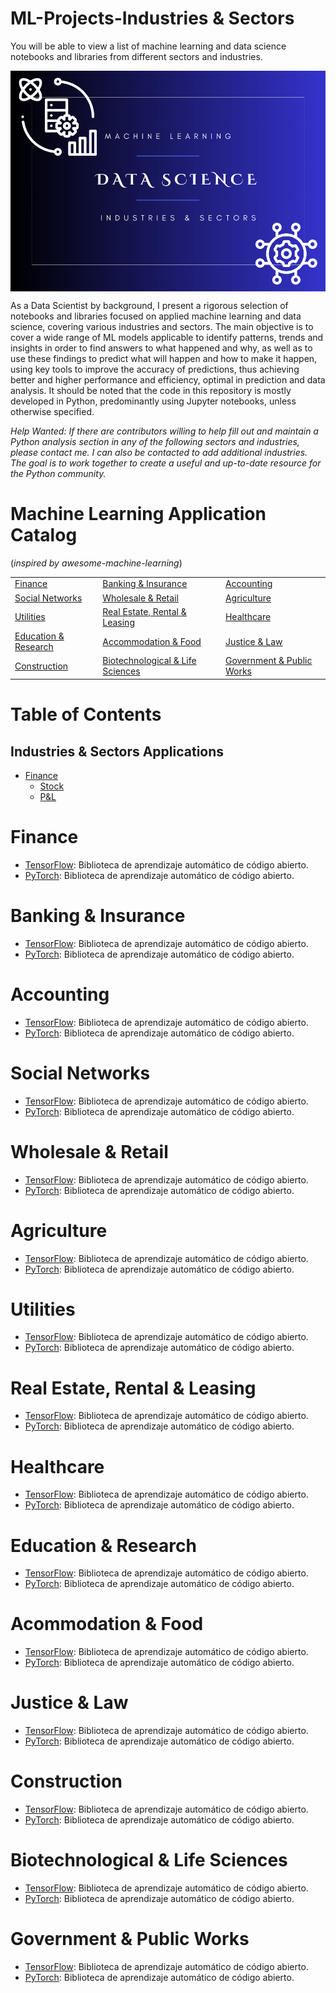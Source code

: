 # ML-Projects-Industries & Sectors
You will be able to view a list of machine learning and data science notebooks and libraries from different sectors and industries.

<img src="https://github.com/Leangonplu/ML-Projects-Industries/blob/main/ML-cover.png" alt="ML-cover" style="display: block; margin: 0 auto;">

As a Data Scientist by background, I present a rigorous selection of notebooks and libraries focused on applied machine learning and data science, covering various industries and sectors. The main objective is to cover a wide range of ML models applicable to identify patterns, trends and insights in order to find answers to what happened and why, as well as to use these findings to predict what will happen and how to make it happen, using key tools to improve the accuracy of predictions, thus achieving better and higher performance and efficiency, optimal in prediction and data analysis. It should be noted that the code in this repository is mostly developed in Python, predominantly using Jupyter notebooks, unless otherwise specified. 

*Help Wanted: If there are contributors willing to help fill out and maintain a Python analysis section in any of the following sectors and industries, please contact me. I can also be contacted to add additional industries. The goal is to work together to create a useful and up-to-date resource for the Python community.*


# Machine Learning Application Catalog
(*inspired by awesome-machine-learning*)


|         |         |         |
| ------- | ------- | ------- |
| [Finance](https://github.com/josephmisiti/awesome-machine-learning) | [Banking & Insurance](https://github.com/josephmisiti/awesome-machine-learning) | [Accounting](https://github.com/josephmisiti/awesome-machine-learning) |
| [Social Networks](https://github.com/josephmisiti/awesome-machine-learning) | [Wholesale & Retail](https://github.com/josephmisiti/awesome-machine-learning) | [Agriculture](https://github.com/josephmisiti/awesome-machine-learning) |
| [Utilities](https://github.com/josephmisiti/awesome-machine-learning) | [Real Estate, Rental & Leasing](https://github.com/josephmisiti/awesome-machine-learning) | [Healthcare](https://github.com/josephmisiti/awesome-machine-learning) |
| [Education & Research](https://github.com/josephmisiti/awesome-machine-learning) | [Accommodation & Food](https://github.com/josephmisiti/awesome-machine-learning) | [Justice & Law](https://github.com/josephmisiti/awesome-machine-learning) |
| [Construction](https://github.com/josephmisiti/awesome-machine-learning) | [Biotechnological & Life Sciences](https://github.com/josephmisiti/awesome-machine-learning) | [Government & Public Works](https://github.com/josephmisiti/awesome-machine-learning) |


# Table of Contents

## Industries & Sectors Applications

- [Finance](https://www.tensorflow.org/)
  - [Stock](https://pytorch.org/)
  - [P&L](https://keras.io/)



# Finance

- [TensorFlow](https://www.tensorflow.org/): Biblioteca de aprendizaje automático de código abierto.
- [PyTorch](https://pytorch.org/): Biblioteca de aprendizaje automático de código abierto.

# Banking & Insurance

- [TensorFlow](https://www.tensorflow.org/): Biblioteca de aprendizaje automático de código abierto.
- [PyTorch](https://pytorch.org/): Biblioteca de aprendizaje automático de código abierto.

# Accounting

- [TensorFlow](https://www.tensorflow.org/): Biblioteca de aprendizaje automático de código abierto.
- [PyTorch](https://pytorch.org/): Biblioteca de aprendizaje automático de código abierto.

# Social Networks

- [TensorFlow](https://www.tensorflow.org/): Biblioteca de aprendizaje automático de código abierto.
- [PyTorch](https://pytorch.org/): Biblioteca de aprendizaje automático de código abierto.

# Wholesale & Retail

- [TensorFlow](https://www.tensorflow.org/): Biblioteca de aprendizaje automático de código abierto.
- [PyTorch](https://pytorch.org/): Biblioteca de aprendizaje automático de código abierto.

# Agriculture

- [TensorFlow](https://www.tensorflow.org/): Biblioteca de aprendizaje automático de código abierto.
- [PyTorch](https://pytorch.org/): Biblioteca de aprendizaje automático de código abierto.

# Utilities

- [TensorFlow](https://www.tensorflow.org/): Biblioteca de aprendizaje automático de código abierto.
- [PyTorch](https://pytorch.org/): Biblioteca de aprendizaje automático de código abierto.

# Real Estate, Rental & Leasing

- [TensorFlow](https://www.tensorflow.org/): Biblioteca de aprendizaje automático de código abierto.
- [PyTorch](https://pytorch.org/): Biblioteca de aprendizaje automático de código abierto.

# Healthcare

- [TensorFlow](https://www.tensorflow.org/): Biblioteca de aprendizaje automático de código abierto.
- [PyTorch](https://pytorch.org/): Biblioteca de aprendizaje automático de código abierto.

# Education & Research

- [TensorFlow](https://www.tensorflow.org/): Biblioteca de aprendizaje automático de código abierto.
- [PyTorch](https://pytorch.org/): Biblioteca de aprendizaje automático de código abierto.

# Acommodation & Food

- [TensorFlow](https://www.tensorflow.org/): Biblioteca de aprendizaje automático de código abierto.
- [PyTorch](https://pytorch.org/): Biblioteca de aprendizaje automático de código abierto.

# Justice & Law

- [TensorFlow](https://www.tensorflow.org/): Biblioteca de aprendizaje automático de código abierto.
- [PyTorch](https://pytorch.org/): Biblioteca de aprendizaje automático de código abierto.

# Construction

- [TensorFlow](https://www.tensorflow.org/): Biblioteca de aprendizaje automático de código abierto.
- [PyTorch](https://pytorch.org/): Biblioteca de aprendizaje automático de código abierto.

# Biotechnological & Life Sciences

- [TensorFlow](https://www.tensorflow.org/): Biblioteca de aprendizaje automático de código abierto.
- [PyTorch](https://pytorch.org/): Biblioteca de aprendizaje automático de código abierto.

# Government & Public Works

- [TensorFlow](https://www.tensorflow.org/): Biblioteca de aprendizaje automático de código abierto.
- [PyTorch](https://pytorch.org/): Biblioteca de aprendizaje automático de código abierto.
